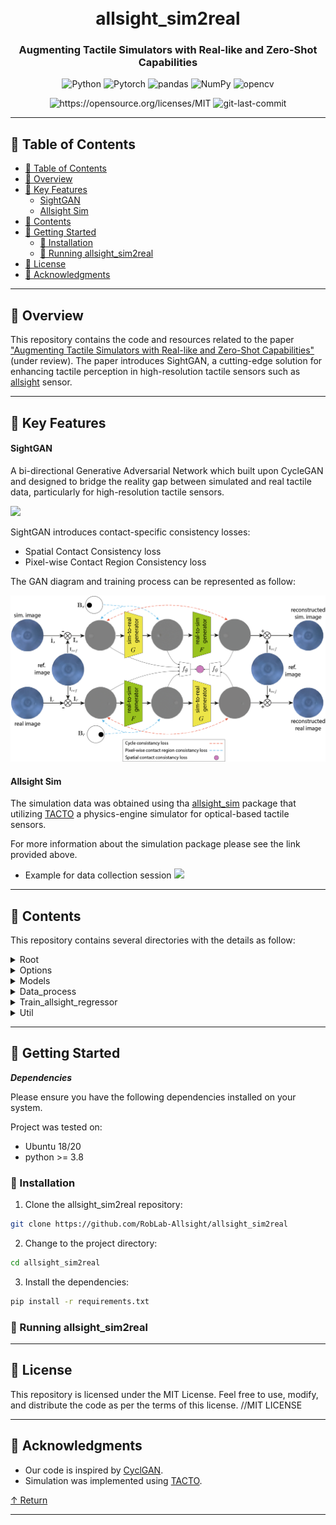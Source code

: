 <div align="center">
<h1 align="center">
<!-- <img src="https://raw.githubusercontent.com/PKief/vscode-material-icon-theme/ec559a9f6bfd399b82bb44393651661b08aaf7ba/icons/folder-markdown-open.svg" width="100" /> -->
<br>allsight_sim2real</h1>
<h3>Augmenting Tactile Simulators with Real-like and Zero-Shot Capabilities</h3>

<p align="center">

<img src="https://img.shields.io/badge/Python-3776AB.svg?style&logo=Python&logoColor=white" alt="Python" />
<img src="https://img.shields.io/badge/PyTorch-%23EE4C2C.svg?style&logo=PyTorch&logoColor=white" alt="Pytorch" />
<img src="https://img.shields.io/badge/pandas-150458.svg?style&logo=pandas&logoColor=white" alt="pandas" />
<img src="https://img.shields.io/badge/NumPy-013243.svg?style&logo=NumPy&logoColor=white" alt="NumPy" />
<img src="https://img.shields.io/badge/opencv-%23white.svg?style&logo=opencv&logoColor=white" alt="opencv" />
</p>

<img src="https://img.shields.io/badge/License-MIT-yellow.svg" alt="https://opensource.org/licenses/MIT" />
<img src="https://img.shields.io/github/last-commit/RobLab-Allsight/allsight_sim2real?style&color=5D6D7E" alt="git-last-commit" />

</div>

---

## 📖 Table of Contents

- [📖 Table of Contents](#-table-of-contents)
- [📍 Overview](#-overview)
- [:key: Key Features](#key-key-features)
    - [SightGAN](#sightgan)
    - [Allsight Sim](#allsight-sim)
- [📂 Contents](#-contents)
- [🚀 Getting Started](#-getting-started)
  - [🔧 Installation](#-installation)
  - [🤖 Running allsight\_sim2real](#-running-allsight_sim2real)
- [📄 License](#-license)
- [👏 Acknowledgments](#-acknowledgments)

---


## 📍 Overview
This repository contains the code and resources related to the paper ["Augmenting Tactile Simulators with Real-like and Zero-Shot Capabilities"](https://arxiv.org/abs/2309.10409) (under review). The paper introduces SightGAN, a cutting-edge solution for enhancing tactile perception in high-resolution tactile sensors such as [allsight](https://github.com/osheraz/allsight) sensor.

---

## :key: Key Features
#### SightGAN
A bi-directional Generative Adversarial Network which built upon CycleGAN and designed to bridge the reality gap between simulated and real tactile data, particularly for high-resolution tactile sensors.

![](website/pic/Front.png=250x250)

SightGAN introduces contact-specific consistency losses:
- Spatial Contact Consistency loss
- Pixel-wise Contact Region Consistency loss

The GAN diagram and training process can be represented as follow:

![](website/pic/Scheme.png)


#### Allsight Sim

The simulation data was obtained using tha [allsight_sim](https://github.com/osheraz/allsight_sim) package that utilizing [TACTO](https://github.com/facebookresearch/tacto)
a physics-engine simulator for optical-based tactile sensors.

For more information about the simulation package please see the link provided above.

- Example for data collection session
![](website/gif/allsight_collect_data.gif)


---

## 📂 Contents

This repository contains several directories with the details as follow: 


<details closed><summary>Root</summary>

| File                                                                                                                      | Summary                   |
| ---                                                                                                                       | ---                       |
| [requirements.txt](https://github.com/RobLab-Allsight/allsight_sim2real/blob/main/requirements.txt)                       | Dependencies file |
| [train.py](https://github.com/RobLab-Allsight/allsight_sim2real/blob/main/train.py)                                       | Train the GAN model|
| [test.py](https://github.com/RobLab-Allsight/allsight_sim2real/blob/main/test.py)                                         | Test the GAN model |
| [train_regressor.py](https://github.com/RobLab-Allsight/allsight_sim2real/blob/main/train_regressor.py)                   | Train the regressor model only |
| [train_regressor_finetune.py](https://github.com/RobLab-Allsight/allsight_sim2real/blob/main/train_regressor_finetune.py) | Train a pre-trained regressor model with additional data |

</details>

<details closed><summary>Options</summary>
Python files forked from CycleGAN repo (link in the acknowldegments)

</details>

<details closed><summary>Models</summary>

| File                                                                                                                     | Summary                   |
| ---                                                                                                                      | ---                       |
| [networks.py](https://github.com/RobLab-Allsight/allsight_sim2real/blob/main/models/networks.py)                         | HTTPStatus Exception: 429 |
| [diff_cycle_gan_model.py](https://github.com/RobLab-Allsight/allsight_sim2real/blob/main/models/diff_cycle_gan_model.py) | HTTPStatus Exception: 429 |
| [test_model.py](https://github.com/RobLab-Allsight/allsight_sim2real/blob/main/models/test_model.py)                     | HTTPStatus Exception: 429 |
| [cycle_gan_model.py](https://github.com/RobLab-Allsight/allsight_sim2real/blob/main/models/cycle_gan_model.py)           | HTTPStatus Exception: 429 |
| [pre_process.py](https://github.com/RobLab-Allsight/allsight_sim2real/blob/main/models/pre_process.py)                   | HTTPStatus Exception: 429 |
| [base_model.py](https://github.com/RobLab-Allsight/allsight_sim2real/blob/main/models/base_model.py)                     | HTTPStatus Exception: 429 |

</details>

<details closed><summary>Data_process</summary>

| File                                                                                                                                   | Summary                   |
| ---                                                                                                                                    | ---                       |
| [merge_json_sim.py](https://github.com/RobLab-Allsight/allsight_sim2real/blob/main/data_process/merge_json_sim.py)                     | HTTPStatus Exception: 429 |
| [sim2gan_json.py](https://github.com/RobLab-Allsight/allsight_sim2real/blob/main/data_process/sim2gan_json.py)                         | HTTPStatus Exception: 429 |
| [vis_utils.py](https://github.com/RobLab-Allsight/allsight_sim2real/blob/main/data_process/vis_utils.py)                               | HTTPStatus Exception: 429 |
| [update_ref_frame_gan.py](https://github.com/RobLab-Allsight/allsight_sim2real/blob/main/data_process/update_ref_frame_gan.py)         | HTTPStatus Exception: 429 |
| [filter_real_images.py](https://github.com/RobLab-Allsight/allsight_sim2real/blob/main/data_process/filter_real_images.py)             | HTTPStatus Exception: 429 |
| [transfer_images.py](https://github.com/RobLab-Allsight/allsight_sim2real/blob/main/data_process/transfer_images.py)                   | HTTPStatus Exception: 429 |
| [display_images.py](https://github.com/RobLab-Allsight/allsight_sim2real/blob/main/data_process/display_images.py)                     | HTTPStatus Exception: 429 |
| [add_diff_frame.py](https://github.com/RobLab-Allsight/allsight_sim2real/blob/main/data_process/add_diff_frame.py)                     | HTTPStatus Exception: 429 |
| [compare_sim_real.py](https://github.com/RobLab-Allsight/allsight_sim2real/blob/main/data_process/compare_sim_real.py)                 | HTTPStatus Exception: 429 |
| [update_compose_frame_gan.py](https://github.com/RobLab-Allsight/allsight_sim2real/blob/main/data_process/update_compose_frame_gan.py) | HTTPStatus Exception: 429 |

</details>

<details closed><summary>Train_allsight_regressor</summary>

| File                                                                                                                 | Summary                   |
| ---                                                                                                                  | ---                       |
| [img_utils.py](https://github.com/RobLab-Allsight/allsight_sim2real/blob/main/train_allsight_regressor/img_utils.py) | HTTPStatus Exception: 429 |
| [vis_utils.py](https://github.com/RobLab-Allsight/allsight_sim2real/blob/main/train_allsight_regressor/vis_utils.py) | HTTPStatus Exception: 429 |
| [models.py](https://github.com/RobLab-Allsight/allsight_sim2real/blob/main/train_allsight_regressor/models.py)       | HTTPStatus Exception: 429 |
| [misc.py](https://github.com/RobLab-Allsight/allsight_sim2real/blob/main/train_allsight_regressor/misc.py)           | HTTPStatus Exception: 429 |
| [surface.py](https://github.com/RobLab-Allsight/allsight_sim2real/blob/main/train_allsight_regressor/surface.py)     | HTTPStatus Exception: 429 |
| [datasets.py](https://github.com/RobLab-Allsight/allsight_sim2real/blob/main/train_allsight_regressor/datasets.py)   | HTTPStatus Exception: 429 |
| [geometry.py](https://github.com/RobLab-Allsight/allsight_sim2real/blob/main/train_allsight_regressor/geometry.py)   | HTTPStatus Exception: 429 |

</details>

<details closed><summary>Util</summary>

| File                                                                                               | Summary                   |
| ---                                                                                                | ---                       |
| [image_pool.py](https://github.com/RobLab-Allsight/allsight_sim2real/blob/main/util/image_pool.py) | HTTPStatus Exception: 429 |
| [util.py](https://github.com/RobLab-Allsight/allsight_sim2real/blob/main/util/util.py)             | HTTPStatus Exception: 429 |
| [visualizer.py](https://github.com/RobLab-Allsight/allsight_sim2real/blob/main/util/visualizer.py) | HTTPStatus Exception: 429 |
| [html.py](https://github.com/RobLab-Allsight/allsight_sim2real/blob/main/util/html.py)             | HTTPStatus Exception: 429 |

</details>

---

## 🚀 Getting Started

***Dependencies***

Please ensure you have the following dependencies installed on your system.

Project was tested on:
- Ubuntu 18/20
- python >= 3.8

### 🔧 Installation

1. Clone the allsight_sim2real repository:
```sh
git clone https://github.com/RobLab-Allsight/allsight_sim2real
```

2. Change to the project directory:
```sh
cd allsight_sim2real
```

3. Install the dependencies:
```sh
pip install -r requirements.txt
```

### 🤖 Running allsight_sim2real



---

## 📄 License

This repository is licensed under the MIT License. Feel free to use, modify, and distribute the code as per the terms of this license.
//MIT LICENSE

---

## 👏 Acknowledgments

- Our code is inspired by [CyclGAN](https://github.com/junyanz/pytorch-CycleGAN-and-pix2pix).
- Simulation was implemented using [TACTO](https://github.com/facebookresearch/tacto). 


[↑ Return](#Top)

---
